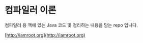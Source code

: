 컴파일러 이론
===============

컴파일러 용 책에 있는 Java 코드 및 정리하는 내용을 담는 repo 입니다.

[http://iamroot.org](http://iamroot.org)
